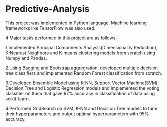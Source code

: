 # Predictive-Analysis

This project was implemented in Python language. Machine learning frameworks like TensorFlow was also used.

 4 Major tasks performed in this project are as follows-

1.Implemented Principal Components Analysis(Dimensionality Reduction), K-Nearest Neighbors and K-means clustering models from scratch using Numpy and Pandas.

2.Using Bagging and Bootstrap aggregration, developed multiple decision tree classifiers and implemented Random Forest classification from scratch.

3.Developed Ensemble Model using K-NN, Support Vector Machine(SVM), Decision Tree and Logistic Regression models and implemented the voting classifier on them that gave 97% accuracy in classification of data using scikit-learn.

4.Performed GridSearch on SVM, K-NN and Decision Tree models to tune their hyperparameters and output optimal hyperparameters with 95% accuracy.



